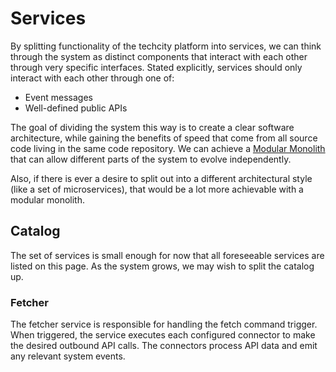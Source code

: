 # Services

By splitting functionality of the techcity platform into services,
we can think through the system as distinct components
that interact with each other through very specific interfaces.
Stated explicitly,
services should only interact with each other through one of:

* Event messages
* Well-defined public APIs

The goal of dividing the system this way is to create a clear software architecture,
while gaining the benefits of speed that come
from all source code living in the same code repository.
We can achieve a [Modular Monolith](https://shopify.engineering/deconstructing-monolith-designing-software-maximizes-developer-productivity)
that can allow different parts of the system to evolve independently.

Also,
if there is ever a desire to split out into a different architectural style
(like a set of microservices),
that would be a lot more achievable with a modular monolith.

## Catalog

The set of services is small enough for now that all foreseeable services are listed
on this page.
As the system grows,
we may wish to split the catalog up.

### Fetcher

The fetcher service is responsible for handling the fetch command trigger.
When triggered,
the service executes each configured connector
to make the desired outbound API calls.
The connectors process API data and emit any relevant system events.
